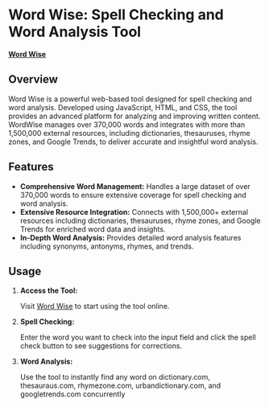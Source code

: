 # Word Wise: Spell Checking and Word Analysis Tool

**[Word Wise](https://logannitzsche.com/word-analysis-tool)**

## Overview

Word Wise is a powerful web-based tool designed for spell checking and word analysis. Developed using JavaScript, HTML, and CSS, the tool provides an advanced platform for analyzing and improving written content. WordWise manages over 370,000 words and integrates with more than 1,500,000 external resources, including dictionaries, thesauruses, rhyme zones, and Google Trends, to deliver accurate and insightful word analysis.

## Features

- **Comprehensive Word Management:** Handles a large dataset of over 370,000 words to ensure extensive coverage for spell checking and word analysis.
- **Extensive Resource Integration:** Connects with 1,500,000+ external resources including dictionaries, thesauruses, rhyme zones, and Google Trends for enriched word data and insights.
- **In-Depth Word Analysis:** Provides detailed word analysis features including synonyms, antonyms, rhymes, and trends.

## Usage

1. **Access the Tool:**

    Visit [Word Wise](https://logannitzsche.com/word-analysis-tool) to start using the tool online.

2. **Spell Checking:**

    Enter the word you want to check into the input field and click the spell check button to see suggestions for corrections.

3. **Word Analysis:**

    Use the tool to instantly find any word on dictionary.com, thesauraus.com, rhymezone.com, urbandictionary.com, and googletrends.com concurrently
